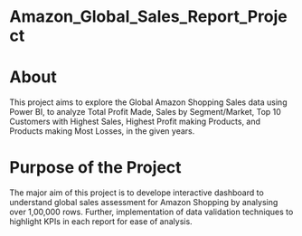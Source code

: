 # Amazon_Global_Sales_Report_Project

# About
This project aims to explore the Global Amazon Shopping Sales data using Power BI, to analyze Total Profit Made, Sales by Segment/Market, Top 10 Customers with Highest Sales, Highest Profit making Products, and Products making Most Losses, in the given years.

# Purpose of the Project
The major aim of this project is to develope interactive dashboard to understand global sales assessment for Amazon Shopping by analysing over 1,00,000 rows. Further, implementation of data validation techniques to highlight KPIs in each report for ease of analysis.
